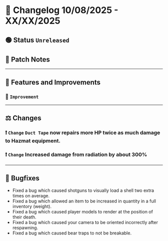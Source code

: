 # 📑 Changelog 10/08/2025 - XX/XX/2025

## 🟢 Status `Unreleased`

## 💬 Patch Notes

________

## 📢 Features and Improvements

### 🔼 `Improvement`

________

## ⚖️ Changes

### ❗ `Change` `Duct Tape` now repairs more HP twice as much damage to Hazmat equipment.

### ❗ `Change` Increased damage from radiation by about 300%
________

## 🐛 Bugfixes
- Fixed a bug which caused shotguns to visually load a shell two extra times on average.
- Fixed a bug which allowed an item to be increased in quantity in a full inventory (weight).
- Fixed a bug which caused player models to render at the position of their death.
- Fixed a bug which caused your camera to be oriented incorrectly after respawning.
- Fixed a bug which caused bear traps to not be breakable.

